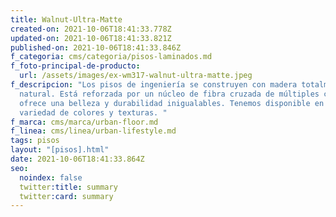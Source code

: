 ```yaml
---
title: Walnut-Ultra-Matte
created-on: 2021-10-06T18:41:33.778Z
updated-on: 2021-10-06T18:41:33.821Z
published-on: 2021-10-06T18:41:33.846Z
f_categoria: cms/categoria/pisos-laminados.md
f_foto-principal-de-producto:
  url: /assets/images/ex-wm317-walnut-ultra-matte.jpeg
f_descripcion: "Los pisos de ingeniería se construyen con madera totalmente
  natural. Está reforzada por un núcleo de fibra cruzada de múltiples capas, que
  ofrece una belleza y durabilidad inigualables. Tenemos disponible en una
  variedad de colores y texturas. "
f_marca: cms/marca/urban-floor.md
f_linea: cms/linea/urban-lifestyle.md
tags: pisos
layout: "[pisos].html"
date: 2021-10-06T18:41:33.864Z
seo:
  noindex: false
  twitter:title: summary
  twitter:card: summary
---
```

